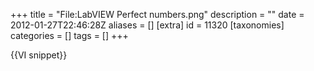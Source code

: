 +++
title = "File:LabVIEW Perfect numbers.png"
description = ""
date = 2012-01-27T22:46:28Z
aliases = []
[extra]
id = 11320
[taxonomies]
categories = []
tags = []
+++

{{VI snippet}}
